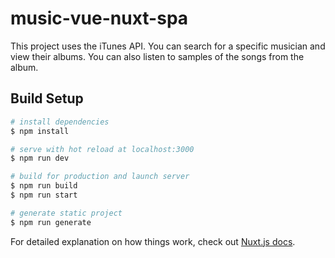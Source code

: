 # music-vue-nuxt-spa

This project uses the iTunes API.  You can search for a specific musician and view their albums.  You can also listen to samples of the songs from the album.

## Build Setup

```bash
# install dependencies
$ npm install

# serve with hot reload at localhost:3000
$ npm run dev

# build for production and launch server
$ npm run build
$ npm run start

# generate static project
$ npm run generate
```

For detailed explanation on how things work, check out [Nuxt.js docs](https://nuxtjs.org).
